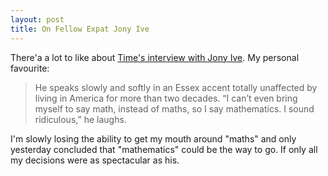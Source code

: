 ```yaml
---
layout: post
title: On Fellow Expat Jony Ive
---
```


There'a a lot to like about [Time's interview with Jony
Ive](http://time.com/jonathan-ive-apple-interview/). My personal
favourite:

> He speaks slowly and softly in an Essex accent totally unaffected by
  living in America for more than two decades. “I can’t even bring
  myself to say math, instead of maths, so I say mathematics. I sound
  ridiculous,” he laughs.

I'm slowly losing the ability to get my mouth around "maths" and only
yesterday concluded that "mathematics" could be the way to go. If only
all my decisions were as spectacular as his.
